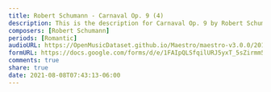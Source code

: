 ```yaml
---
title: Robert Schumann - Carnaval Op. 9 (4)
description: This is the description for Carnaval Op. 9 by Robert Schumann
composers: [Robert Schumann]
periods: [Romantic]
audioURL: https://OpenMusicDataset.github.io/Maestro/maestro-v3.0.0/2014/MIDI-UNPROCESSED_01-03_R1_2014_MID--AUDIO_03_R1_2014_wav--6.midi
formURL: https://docs.google.com/forms/d/e/1FAIpQLSfqilURJ5yxT_5sZirmm5D_aBgrnxG87nD5AuLgYMhUYkxnIQ/viewform
comments: true
share: true
date: 2021-08-08T07:43:13-06:00
---
```

